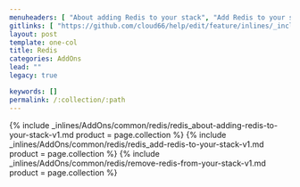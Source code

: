 ```yaml
---
menuheaders: [ "About adding Redis to your stack", "Add Redis to your stack", "Remove Redis from your stack" ]
gitlinks: [ "https://github.com/cloud66/help/edit/feature/inlines/_includes/_inlines/AddOns/common/redis/redis_about-adding-redis-to-your-stack-v1.md", "https://github.com/cloud66/help/edit/feature/inlines/_includes/_inlines/AddOns/common/redis/redis_add-redis-to-your-stack-v1.md", "https://github.com/cloud66/help/edit/feature/inlines/_includes/_inlines/AddOns/common/redis/remove-redis-from-your-stack-v1.md" ]
layout: post
template: one-col
title: Redis
categories: AddOns
lead: ""
legacy: true

keywords: []
permalink: /:collection/:path
---
```




<a name="1"></a>{% include _inlines/AddOns/common/redis/redis_about-adding-redis-to-your-stack-v1.md  product = page.collection %}
<a name="2"></a>{% include _inlines/AddOns/common/redis/redis_add-redis-to-your-stack-v1.md  product = page.collection %}
<a name="3"></a>{% include _inlines/AddOns/common/redis/remove-redis-from-your-stack-v1.md  product = page.collection %}